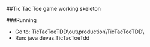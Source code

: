 ##Tic Tac Toe game working skeleton

###Running
- Go to: TicTacToeTDD\out\production\TicTacToeTDD\
- Run: java devas.TicTacToeTdd